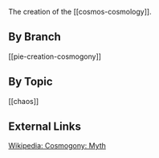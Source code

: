 The creation of the [[cosmos-cosmology]].

## By Branch
[[pie-creation-cosmogony]]

## By Topic
[[chaos]]

## External Links
[Wikipedia: Cosmogony: Myth](https://en.wikipedia.org/wiki/Cosmogony#Mythology)
